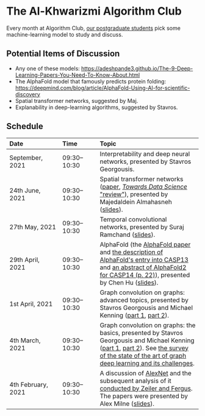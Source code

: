 # The Al-Khwarizmi Algorithm Club

Every month at Algorithm Club, [our postgraduate students](http://csvision.swansea.ac.uk/index.php?n=Site.People#pgr) pick some machine-learning model to study and discuss.

## Potential Items of Discussion

* Any one of these models: https://adeshpande3.github.io/The-9-Deep-Learning-Papers-You-Need-To-Know-About.html
* The AlphaFold model that famously predicts protein folding: https://deepmind.com/blog/article/AlphaFold-Using-AI-for-scientific-discovery
* Spatial transformer networks, suggested by Maj.
* Explanability in deep-learning algorithms, suggested by Stavros. 

## Schedule

|<div style="width:120px">Date</div>|<div style="width:80px">Time</div>|Topic|
|:---|:---|:----|
September, 2021 | 09:30&ndash;10:30 | Interpretability and deep neural networks, presented by Stavros Georgousis.
24th June, 2021 | 09:30&ndash;10:30 | Spatial transformer networks ([paper](https://proceedings.neurips.cc/paper/2015/file/33ceb07bf4eeb3da587e268d663aba1a-Paper.pdf), [*Towards Data Science* "review"](https://towardsdatascience.com/review-stn-spatial-transformer-network-image-classification-d3cbd98a70aa)), presented by Majedaldein Almahasneh ([slides](docs/Algorithm%20Club/6,%20Spatial%20Transformer%20Networks,%20Maj.pdf)).
27th May, 2021 | 09:30&ndash;10:30 | Temporal convolutional networks, presented by Suraj Ramchand ([slides](docs/Algorithm%20Club/5,%20Temporal%20Convolution%20Neural%20Networks,%20Suraj.pptx)).
29th April, 2021 | 09:30&ndash;10:30 | AlphaFold (the [AlphaFold paper](https://www.nature.com/articles/s41586-019-1923-7) and [the description of AlphaFold's entry into CASP13](https://onlinelibrary.wiley.com/doi/full/10.1002/prot.25834) and [an abstract of AlphaFold2 for CASP14 (p. 22)](https://predictioncenter.org/casp14/doc/CASP14_Abstracts.pdf)), presented by Chen Hu ([slides](docs/Algorithm%20Club/4,%20AlphaFold,%20Chen.pdf)).
1st April, 2021 | 09:30&ndash;10:30 | Graph convolution on graphs: advanced topics, presented by Stavros Georgousis and Michael Kenning ([part 1](docs/Algorithm%20Club/3a,%20Deep%20Learning%20on%20Graphs,%20Advanced%20Topics,%20Part%201,%20Stavros.pdf), [part 2](docs/Algorithm%20Club/3b,%20Deep%20Learning%20on%20Graphs,%20Advanced%20Topics,%20Part%202,%20Michael.pdf)).
4th March, 2021 | 09:30&ndash;10:30 | Graph convolution on graphs: the basics, presented by Stavros Georgousis and Michael Kenning ([part 1](docs/Algorithm%20Club/2a,%20Deep%20Learning%20on%20Graphs,%20Part%201,%20Michael.pdf), [part 2](docs/Algorithm%20Club/2b,%20Deep%20Learning%20on%20Graphs,%20Part%202,%20Stavros.pdf)). See [the survey of the state of the art of graph deep learning and its challenges](https://doi.org/10.1109/ACCESS.2021.3055280).
4th February, 2021 | 09:30&ndash;10:30 | A discussion of [AlexNet](https://papers.nips.cc/paper/4824-imagenet-classification-with-deep-convolutional-neural-networks.pdf) and the subsequent analysis of it [conducted by Zeiler and Fergus](https://arxiv.org/pdf/1311.2901v3.pdf). The papers were presented by Alex Milne ([slides](docs/Algorithm%20Club/1,%20CNNs,%20Alex.pdf)).